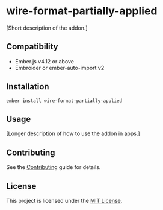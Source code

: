# wire-format-partially-applied

[Short description of the addon.]

## Compatibility

- Ember.js v4.12 or above
- Embroider or ember-auto-import v2

## Installation

```
ember install wire-format-partially-applied
```

## Usage

[Longer description of how to use the addon in apps.]

## Contributing

See the [Contributing](CONTRIBUTING.md) guide for details.

## License

This project is licensed under the [MIT License](LICENSE.md).
